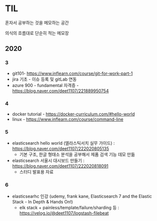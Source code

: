 # TIL
혼자서 공부하는 것을 메모하는 공간

의식의 흐름대로 단순히 적는 메모장

## 2020

### 3

- git101- https://www.inflearn.com/course/git-for-work-part-1
- jira 기초 - 이슈 등록 및 gitLab 연동
- azure 900 - fundamental 자격증 - https://blog.naver.com/deet1107/221889950754

### 4

- docker tutorial - https://docker-curriculum.com/#hello-world
- linux - https://www.inflearn.com/course/command-line

### 5

 - elasticsearch hello world (엘라스틱서치 실무 가이드) : https://blog.naver.com/deet1107/222020805135
   - 기본 구조, 한글 형태소 분석을 공부해서 제품 검색 기능 데모 만듦
 - elasticsearch 서울시 대시보드 만들기 : https://blog.naver.com/deet1107/222020818091
   - 스터디 발표용 자료

### 6
  - elasticsearhc 인강 (udemy, frank kane, Elasticsearch 7 and the Elastic Stack - In Depth & Hands On!)
    - elk stack + painless/template/failure/sharding 등 : https://velog.io/@deet1107/logstash-filebeat
